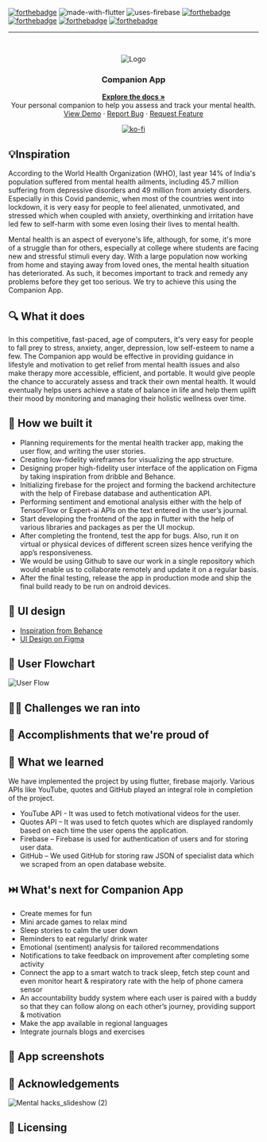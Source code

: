 [![forthebadge](https://forthebadge.com/images/badges/open-source.svg)](https://forthebadge.com)
![made-with-flutter](https://user-images.githubusercontent.com/56643117/174646071-95e35f2b-f7f9-4702-90c4-1ee17036fb67.svg)
![uses-firebase](https://user-images.githubusercontent.com/56643117/174646703-f2ffcad6-f2fd-4915-8421-f300a98ae520.svg)
[![forthebadge](https://forthebadge.com/images/badges/built-for-android.svg)](https://forthebadge.com)
[![forthebadge](https://forthebadge.com/images/badges/check-it-out.svg)](https://forthebadge.com)
[![forthebadge](https://forthebadge.com/images/badges/built-with-love.svg)](https://forthebadge.com)
[![forthebadge](https://forthebadge.com/images/badges/built-by-neckbeards.svg)](https://forthebadge.com)

---

<!-- PROJECT LOGO -->

<br />

<p align="center">
<!--   <a href="https://github.com/anubhavbagri"> -->
    <img src="https://user-images.githubusercontent.com/56643117/174647005-8410fa64-8b36-4e77-af45-7d07a3d2aa99.jpg" alt="Logo">
<!--   </a> -->

  <h3 align="center">Companion App</h3>

  <p align="center">
    <a href="https://github.com/DarkShark-RAz/Companion-App"><strong>Explore the docs »</strong></a>
    <br />
    Your personal companion to help you assess and track your mental health.
    <br />
    <a href="https://youtu.be/sJTZH96O_Ko">View Demo</a>
    ·
    <a href="https://github.com/DarkShark-RAz/Companion-App/issues">Report Bug</a>
    ·
    <a href="https://github.com/DarkShark-RAz/Companion-App/issues">Request Feature</a>
  </p>
</p>

<div align="center">
<a href="https://ko-fi.com/C0C05N7QU">

![ko-fi](https://ko-fi.com/img/githubbutton_sm.svg)

</a>
</div>

## 💡Inspiration

According to the World Health Organization (WHO), last year 14% of India's population suffered from mental health ailments, including 45.7 million suffering from depressive disorders and 49 million from anxiety disorders. Especially in this Covid pandemic, when most of the countries went into lockdown, it is very easy for people to feel alienated, unmotivated, and stressed which when coupled with anxiety, overthinking and irritation have led few to self-harm with some even losing their lives to mental health.

Mental health is an aspect of everyone's life, although, for some, it's more of a struggle than for others, especially at college where students are facing new and stressful stimuli every day. With a large population now working from home and staying away from loved ones, the mental health situation has deteriorated. As such, it becomes important to track and remedy any problems before they get too serious. We try to achieve this using the Companion App.

## 🔍 What it does

In this competitive, fast-paced, age of computers, it's very easy for people to fall prey to stress, anxiety, anger, depression, low self-esteem to name a few. The Companion app would be effective in providing guidance in lifestyle and motivation to get relief from mental health issues and also make therapy more accessible, efficient, and portable. It would give people the chance to accurately assess and track their own mental health. It would eventually helps users achieve a state of balance in life and help them uplift their mood by monitoring and managing their holistic wellness over time.

## 🔧 How we built it

- Planning requirements for the mental health tracker app, making the user flow, and writing the user stories.
- Creating low-fidelity wireframes for visualizing the app structure.
- Designing proper high-fidelity user interface of the application on Figma by taking inspiration from dribble and Behance.
- Initializing firebase for the project and forming the backend architecture with the help of Firebase database and authentication API.
- Performing sentiment and emotional analysis either with the help of TensorFlow or Expert-ai APIs on the text entered in the user’s journal.
- Start developing the frontend of the app in flutter with the help of various libraries and packages as per the UI mockup.
- After completing the frontend, test the app for bugs. Also, run it on virtual or physical devices of different screen sizes hence verifying the app’s responsiveness.
- We would be using Github to save our work in a single repository which would enable us to collaborate remotely and update it on a regular basis.
- After the final testing, release the app in production mode and ship the final build ready to be run on android devices.

## 🎨 UI design

- [Inspiration from Behance](https://www.behance.net/gallery/97708289/Poise-Mental-Health-App)
- [UI Design on Figma](https://www.figma.com/file/H5GR6hwArHUW7beeJ7zrXK/App-UI?node-id=0%3A1)

## 🚀 User Flowchart
![User Flow](https://user-images.githubusercontent.com/56643117/174653057-bf626bb5-d461-4080-a0cb-d187be47e9b6.jpg)

## 🏃‍♂️ Challenges we ran into

## 🏅 Accomplishments that we're proud of

## 🧠 What we learned

We have implemented the project by using flutter, firebase majorly. Various APIs like YouTube, quotes and GitHub played an integral role in completion of the project.

- YouTube API - It was used to fetch motivational videos for the user.
- Quotes API – It was used to fetch quotes which are displayed randomly based on each time the user opens the application.
- Firebase – Firebase is used for authentication of users and for storing user data.
- GitHub – We used GitHub for storing raw JSON of specialist data which we scraped from an open database website.

## ⏭️ What's next for Companion App

- Create memes for fun
- Mini arcade games to relax mind
- Sleep stories to calm the user down
- Reminders to eat regularly/ drink water
- Emotional (sentiment) analysis for tailored recommendations
- Notifications to take feedback on improvement after completing some activity
- Connect the app to a smart watch to track sleep, fetch step count and even monitor heart & respiratory rate with the help of phone camera sensor
- An accountability buddy system where each user is paired with a buddy so that they can follow along on each other’s journey, providing support & motivation
- Make the app available in regional languages
- Integrate journals blogs and exercises

## 📱 App screenshots

## 🙏 Acknowledgements
![Mental hacks_slideshow (2)](https://user-images.githubusercontent.com/56643117/174653211-a45b459e-4c00-4735-806e-2a21ff0586ea.png)

## 📃 Licensing
